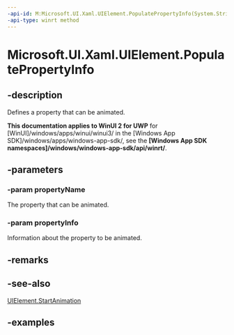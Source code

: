 ```yaml
---
-api-id: M:Microsoft.UI.Xaml.UIElement.PopulatePropertyInfo(System.String,Microsoft.UI.Composition.AnimationPropertyInfo)
-api-type: winrt method
---
```


<!-- Method syntax.
public void UIElement.PopulatePropertyInfo(String propertyName, AnimationPropertyInfo propertyInfo)
-->

# Microsoft.UI.Xaml.UIElement.PopulatePropertyInfo

## -description

Defines a property that can be animated.

**This documentation applies to WinUI 2 for UWP** for [WinUI]/windows/apps/winui/winui3/ in the [Windows App SDK]/windows/apps/windows-app-sdk/, see the **[Windows App SDK namespaces]/windows/windows-app-sdk/api/winrt/**.

## -parameters
### -param propertyName

The property that can be animated.

### -param propertyInfo

Information about the property to be animated.

## -remarks

## -see-also

[UIElement.StartAnimation](uielement_startanimation_466567403.md)

## -examples

